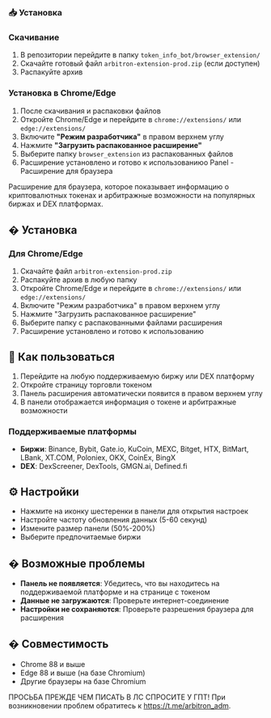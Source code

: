 ### 📥 Установка

### Скачивание
1. В репозитории перейдите в папку `token_info_bot/browser_extension/`
2. Скачайте готовый файл `arbitron-extension-prod.zip` (если доступен)
3. Распакуйте архив

### Установка в Chrome/Edge
1. После скачивания и распаковки файлов
2. Откройте Chrome/Edge и перейдите в `chrome://extensions/` или `edge://extensions/`
3. Включите **"Режим разработчика"** в правом верхнем углу
4. Нажмите **"Загрузить распакованное расширение"**
5. Выберите папку `browser_extension` из распакованных файлов
6. Расширение установлено и готово к использованиюo Panel - Расширение для браузера

Расширение для браузера, которое показывает информацию о криптовалютных токенах и арбитражные возможности на популярных биржах и DEX платформах.

## � Установка

### Для Chrome/Edge
1. Скачайте файл `arbitron-extension-prod.zip`
2. Распакуйте архив в любую папку
3. Откройте Chrome/Edge и перейдите в `chrome://extensions/` или `edge://extensions/`
4. Включите "Режим разработчика" в правом верхнем углу
5. Нажмите "Загрузить распакованное расширение"
6. Выберите папку с распакованными файлами расширения
7. Расширение установлено и готово к использованию

## 🎯 Как пользоваться

1. Перейдите на любую поддерживаемую биржу или DEX платформу
2. Откройте страницу торговли токеном
3. Панель расширения автоматически появится в правом верхнем углу
4. В панели отображается информация о токене и арбитражные возможности

### Поддерживаемые платформы
- **Биржи**: Binance, Bybit, Gate.io, KuCoin, MEXC, Bitget, HTX, BitMart, LBank, XT.COM, Poloniex, OKX, CoinEx, BingX
- **DEX**: DexScreener, DexTools, GMGN.ai, Defined.fi

## ⚙️ Настройки

- Нажмите на иконку шестеренки в панели для открытия настроек
- Настройте частоту обновления данных (5-60 секунд)
- Измените размер панели (50%-200%)
- Выберите предпочитаемые биржи

## � Возможные проблемы

- **Панель не появляется**: Убедитесь, что вы находитесь на поддерживаемой платформе и на странице с токеном
- **Данные не загружаются**: Проверьте интернет-соединение
- **Настройки не сохраняются**: Проверьте разрешения браузера для расширения

## � Совместимость

- Chrome 88 и выше
- Edge 88 и выше (на базе Chromium)
- Другие браузеры на базе Chromium

ПРОСЬБА ПРЕЖДЕ ЧЕМ ПИСАТЬ В ЛС СПРОСИТЕ У ГПТ! При возникновении проблем обратитесь к https://t.me/arbitron_adm.
